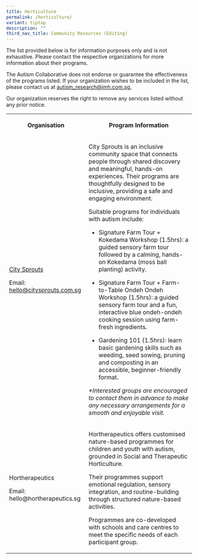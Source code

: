 ```yaml
---
title: Horticulture
permalink: /horticulture/
variant: tiptap
description: ""
third_nav_title: Community Resources (Editing)
---
```

<p>The list provided below is for information purposes only and is not exhaustive.
Please contact the respective organizations for more information about
their programs.</p>
<p>The Autism Collaborative does not endorse or guarantee the effectiveness
of the programs listed. If your organization wishes to be included in the
list, please contact us at <a href="mailto:autism_research@imh.com.sg" rel="noopener noreferrer nofollow" target="_blank">autism_research@imh.com.sg.</a>
</p>
<p>Our organization reserves the right to remove any services listed without
any prior notice.</p>
<table style="minWidth: 50px">
<colgroup>
<col>
<col>
</colgroup>
<tbody>
<tr>
<th rowspan="1" colspan="1">
<p>Organisation</p>
</th>
<th rowspan="1" colspan="1">
<p>Program Information</p>
</th>
</tr>
<tr>
<td rowspan="1" colspan="1">
<p><a href="https://citysprouts.com.sg/" rel="noopener nofollow" target="_blank">City Sprouts</a>
</p>
<p></p>
<p>Email: <a href="mailto:hello@citysprouts.com.sg" rel="noopener noreferrer nofollow" target="_blank">hello@citysprouts.com.sg</a>
</p>
<p></p>
<p></p>
</td>
<td rowspan="1" colspan="1">
<p>City Sprouts is an inclusive community space that connects people through
shared discovery and meaningful, hands-on experiences. Their programs are
thoughtfully designed to be inclusive, providing a safe and engaging environment.</p>
<p></p>
<p>Suitable programs for individuals with autism include:</p>
<ul data-tight="true" class="tight">
<li>
<p>Signature Farm Tour + Kokedama Workshop (1.5hrs): a guided sensory farm
tour followed by a calming, hands-on Kokedama (moss ball planting) activity.</p>
</li>
<li>
<p>Signature Farm Tour + Farm-to-Table Ondeh Ondeh Workshop (1.5hrs): a guided
sensory farm tour and a fun, interactive blue ondeh-ondeh cooking session
using farm-fresh ingredients.</p>
</li>
<li>
<p>Gardening 101 (1.5hrs): learn basic gardening skills such as weeding,
seed sowing, pruning and composting in an accessible, beginner-friendly
format.</p>
</li>
</ul>
<p></p>
<p><em>*Interested groups are encouraged to contact them in advance to make any necessary arrangements for a smooth and enjoyable visit.</em>
</p>
</td>
</tr>
<tr>
<td rowspan="1" colspan="1">
<p>Hortherapeutics</p>
<p></p>
<p>Email: hello@hortherapeutics.sg</p>
</td>
<td rowspan="1" colspan="1">
<p>Hortherapeutics offers customised nature-based programmes for children
and youth with autism, grounded in Social and Therapeutic Horticulture.</p>
<p>Their programmes support emotional regulation, sensory integration, and
routine-building through structured nature-based activities.</p>
<p>Programmes are co-developed with schools and care centres to meet the
specific needs of each participant group.</p>
</td>
</tr>
</tbody>
</table>
<p></p>